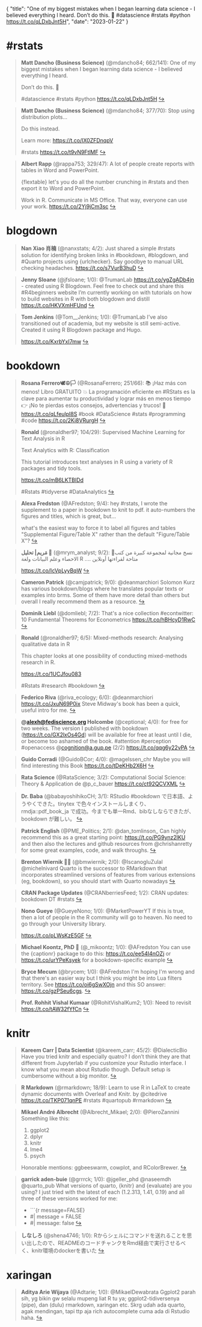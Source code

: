 {
  "title": "One of my biggest mistakes when I began learning data science - I believed everything I heard. Don’t do this. 🧵 #datascience #rstats #python https://t.co/qLDxbJnt5H",
  "date": "2023-01-22"
}

# #rstats

> **Matt Dancho (Business Science)** (@mdancho84; 662/141): One of my biggest mistakes when I began learning data science - I believed everything I heard. 
> >
> Don’t do this. 🧵
> >
> #datascience #rstats #python https://t.co/qLDxbJnt5H  [&#8618;](https://twitter.com/mdancho84/status/1616827661547864064)

<!-- -->


> **Matt Dancho (Business Science)** (@mdancho84; 377/70): Stop using distribution plots...
> >
> Do this instead.
> >
> Learn more: https://t.co/IX0ZFDnqpV
> >
> #rstats https://t.co/t9vN9FtlMF  [&#8618;](https://twitter.com/mdancho84/status/1616791981446889472)

<!-- -->


> **Albert Rapp** (@rappa753; 329/47): A lot of people create reports with tables in Word and PowerPoint.
> >
> {flextable} let's you do all the number crunching in #rstats and then export it to Word and PowerPoint.
> >
> Work in R.
> Communicate in MS Office.
> That way, everyone can use your work. https://t.co/2Yj9jCm3sc  [&#8618;](https://twitter.com/rappa753/status/1616828014398177280)

<!-- -->


# blogdown

> **Nan Xiao 肖楠** (@nanxstats; 4/2): Just shared a simple #rstats solution for identifying broken links in #bookdown, #blogdown, and #Quarto projects using {urlchecker}. Say goodbye to manual URL checking headaches. https://t.co/s7VurB3huD  [&#8618;](https://twitter.com/nanxstats/status/1615349094649679872)

<!-- -->


> **Jenny Sloane** (@jfsloane; 1/0): @TrumanLab https://t.co/ygZgADb4jn - created using R Blogdown. Feel free to check out and share this #R4beginners website I’m currently working on with tutorials on how to build websites in R with both blogdown and distill https://t.co/HKVXmHFUnd  [&#8618;](https://twitter.com/jfsloane/status/1614602850474287106)

<!-- -->


> **Tom Jenkins** (@Tom__Jenkins; 1/0): @TrumanLab I’ve also transitioned out of academia, but my website is still semi-active. Created it using R Blogdown package and Hugo.
> >
> https://t.co/KxrbYxI7mw  [&#8618;](https://twitter.com/Tom__Jenkins/status/1614594929941938176)

<!-- -->


# bookdown

> **Rosana Ferrero🕊☮️🏳** (@RosanaFerrero; 251/66): 📚 ¡Haz más con menos! Libro GRATUITO
> 💥 La programación eficiente en #RStats es la clave para aumentar tu productividad y lograr más en menos tiempo
> 👉 ¡No te pierdas estos consejos, advertencias y trucos!
> 🔗 https://t.co/qLfeulpI8S 
> #book #DataScience #stats #programming #code https://t.co/2Ki8VRurgH  [&#8618;](https://twitter.com/RosanaFerrero/status/1616134663176585226)

<!-- -->


> **Ronald** (@ronaldher97; 104/29): Supervised Machine Learning for Text Analysis in R
> >
> Text Analytics with R: Classification
> >
> This tutorial introduces text analyses in R using a variety of R packages and tidy tools.
> >
> https://t.co/mB6LKTBIDd
> >
> #Rstats #tidyverse #DataAnalytics  [&#8618;](https://twitter.com/ronaldher97/status/1615370590323634177)

<!-- -->


> **Alexa Fredston** (@AFredston; 9/4): hey #rstats, I wrote the supplement to a paper in bookdown to knit to pdf. it auto-numbers the figures and titles, which is great, but... 
> >
> what's the easiest way to force it to label all figures and tables "Supplemental Figure/Table X" rather than the default "Figure/Table X"?  [&#8618;](https://twitter.com/AFredston/status/1615859071260971009)

<!-- -->


> **مَريم| تحليل 🧠** (@mrym_analyst; 9/2): 🚨نسخ مجانية لمجموعة كبيرة من كتب الاحصاء وعلم البيانات ولغة R .... متاحة لقراءتها أونلاين 
> >
> https://t.co/IcVpLyyBqW  [&#8618;](https://twitter.com/mrym_analyst/status/1616110737667112978)

<!-- -->


> **Cameron Patrick** (@camjpatrick; 9/0): @deanmarchiori Solomon Kurz has various bookdown/blogs where he translates popular texts or examples into brms. Some of them have more detail than others but overall I really recommend them as a resource.  [&#8618;](https://twitter.com/camjpatrick/status/1616208884808712192)

<!-- -->


> **Dominik Liebl** (@domliebl; 7/2): That's a nice collection #econtwitter:
> 10 Fundamental Theorems for Econometrics https://t.co/hBHcyD1RwC  [&#8618;](https://twitter.com/domliebl/status/1616194890517385217)

<!-- -->


> **Ronald** (@ronaldher97; 6/5): Mixed-methods research: Analysing qualitative data in R
> >
> This chapter looks at one possibility of conducting mixed-methods research in R. 
> >
> https://t.co/1UCJfou083
> >
> #Rstats #research #bookdown  [&#8618;](https://twitter.com/ronaldher97/status/1616400749872701445)

<!-- -->


> **Federico Riva** (@riva_ecology; 6/0): @deanmarchiori https://t.co/JxuN69P0ix Steve Midway's book has been a quick, useful intro for me.  [&#8618;](https://twitter.com/riva_ecology/status/1616312406304595969)

<!-- -->


> **@alexh@fediscience.org Holcombe** (@ceptional; 4/0): for free for two weeks. The version I published with bookdown (https://t.co/GX2lxOs4Gd) will be available for free at least until I die, or become too ashamed of the book. #attention #perception
> #openaccess @cognition@a.gup.pe (2/2) https://t.co/qqg6y22vPA  [&#8618;](https://twitter.com/ceptional/status/1616544223800565760)

<!-- -->


> **Guido Corradi** (@GuidoBCor; 4/0): @magelssen_chr Maybe you will find interesting this Book https://t.co/tDeKHb2X6H  [&#8618;](https://twitter.com/GuidoBCor/status/1615389388761960448)

<!-- -->


> **Rata Science** (@RataScience; 3/2): Computational Social Science: Theory &amp; Application de @p_c_bauer 
> https://t.co/ct92QCVXML  [&#8618;](https://twitter.com/RataScience/status/1615359533039091717)

<!-- -->


> **Dr. Baba** (@babayoshihikoCH; 3/1): RStudio #bookdown で日本語、ようやくできた。tinytex で色々インストールしまくり、rmdja::pdf_book_ja で成功。今までも単一Rmd、bibなしならできたが、bookdown が難しい。  [&#8618;](https://twitter.com/babayoshihikoCH/status/1616602092340379650)

<!-- -->


> **Patrick English** (@PME_Politics; 2/1): @dan_tomlinson_ Can highly recommend this as a great starting point: https://t.co/PG9ynz2lKU and then also the lectures and github resources from @chrishanretty for some great examples, code, and walk throughs.  [&#8618;](https://twitter.com/PME_Politics/status/1616384395207741442)

<!-- -->


> **Brenton Wiernik 🏳️‍🌈** (@bmwiernik; 2/0): @IscanogluZulal @michelnivard Quarto is the successor to RMarkdown that incorporates streamlined versions of features from various extensions (eg, bookdown), so you should start with Quarto nowadays  [&#8618;](https://twitter.com/bmwiernik/status/1615800981521895428)

<!-- -->


> **CRAN Package Updates** (@CRANberriesFeed; 1/2): CRAN updates: bookdown DT #rstats  [&#8618;](https://twitter.com/CRANberriesFeed/status/1615469562186670086)

<!-- -->


> **Nono Gueye** (@GueyeNono; 1/0): @MarketPowerYT If this is true, then a lot of people in the R community will go to heaven. No need to go through your University library.
> >
> https://t.co/pLWsKzE5GF  [&#8618;](https://twitter.com/GueyeNono/status/1615935626896973825)

<!-- -->


> **Michael Koontz, PhD 🦔** (@_mikoontz; 1/0): @AFredston You can use the {captionr} package to do this: https://t.co/ee54I4nOZj or https://t.co/urYPeKsyek for a bookdown-specific example  [&#8618;](https://twitter.com/_mikoontz/status/1615913387103342592)

<!-- -->


> **Bryce Mecum** (@brycem; 1/0): @AFredston I'm hoping I'm wrong and that there's an easier way but I think you might be into Lua filters territory. See https://t.co/oi6gSwXOjn and this SO answer: https://t.co/gzPSeu6cgs.  [&#8618;](https://twitter.com/brycem/status/1615885108103479296)

<!-- -->


> **Prof. Rohhit Vishal Kumaar** (@RohitVishalKum2; 1/0): Need to revisit https://t.co/tAW32fYfCn  [&#8618;](https://twitter.com/RohitVishalKum2/status/1615371597040484353)

<!-- -->


# knitr

> **Kareem Carr | Data Scientist** (@kareem_carr; 45/2): @DialecticBio Have you tried knitr and especially quatro? I don’t think they are that different from Jupyterlab if you customize your Rstudio interface. I know what you mean about Rstudio though. Default setup is cumbersome without a big monitor.  [&#8618;](https://twitter.com/kareem_carr/status/1616998473944940545)

<!-- -->


> **R Markdown** (@rmarkdown; 18/9): Learn to use R in LaTeX to create dynamic documents with Overleaf and Knitr. by @citedrive https://t.co/TKP071qnPE #rstats #quartopub #rmarkdown  [&#8618;](https://twitter.com/rmarkdown/status/1615088852372258841)

<!-- -->


> **Mikael André Albrecht** (@Albrecht_Mikael; 2/0): @PieroZannini Something like this:
> >
> 1) ggplot2
> 2) dplyr
> 3) knitr
> 4) lme4
> 5) psych
> >
> Honorable mentions: ggbeeswarm, cowplot, and RColorBrewer.  [&#8618;](https://twitter.com/Albrecht_Mikael/status/1615378534981111810)

<!-- -->


> **garrick aden-buie** (@grrrck; 1/0): @jgeller_phd @naseemdh @quarto_pub What versions of quarto, {knitr} and {evaluate} are you using? I just tried with the latest of each (1.2.313, 1.41, 0.19) and all three of these versions worked for me:
> >
> - \`\`\`{r message=FALSE}
> - #| message = FALSE
> - #| message: false  [&#8618;](https://twitter.com/grrrck/status/1616981936920055808)

<!-- -->


> **しなしろ** (@shena4746; 1/0): Rからシェルにコマンドを送れることを思い出したので、READMEのコードチャンクをRmd経由で実行させるべく、knitr環境のdockerを書いた  [&#8618;](https://twitter.com/shena4746/status/1615922789093081092)

<!-- -->


# xaringan

> **Aditya Arie Wijaya** (@Adtarie; 1/0): @MikaelDewabrata Ggplot2 parah sih, yg bikin gw selalu mupeng liat R tu ya; ggplot2-tidiversenya (pipe), dan (dulu) rmarkdown, xaringan etc. Skrg udah ada quarto, agak mendingan, tapi ttp aja rich autocomplete cuma ada di Rstudio haha.  [&#8618;](https://twitter.com/Adtarie/status/1616723180865081346)

<!-- -->



